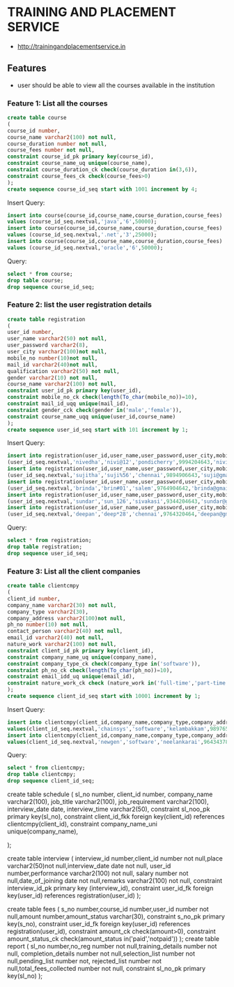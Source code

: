 # TRAINING AND PLACEMENT SERVICE

* http://trainingandplacementservice.in

## Features

* user should be able to view all the courses available in the institution

### Feature 1: List all the courses

```sql
create table course
(
course_id number,
course_name varchar2(100) not null,
course_duration number not null,
course_fees number not null,
constraint course_id_pk primary key(course_id),
constraint course_name_uq unique(course_name),
constraint course_duration_ck check(course_duration in(3,6)),
constraint course_fees_ck check(course_fees>0)
);
create sequence course_id_seq start with 1001 increment by 4;
```
Insert Query:
```sql
insert into course(course_id,course_name,course_duration,course_fees) 
values (course_id_seq.nextval,'java','6',50000);
insert into course(course_id,course_name,course_duration,course_fees) 
values (course_id_seq.nextval,'.net','3',25000);
insert into course(course_id,course_name,course_duration,course_fees) 
values (course_id_seq.nextval,'oracle','6',50000);
```
Query:
```sql
select * from course;
drop table course;
drop sequence course_id_seq;
```

### Feature 2: list the user registration details

```sql
create table registration
(
user_id number,
user_name varchar2(50) not null,
user_password varchar2(8),
user_city varchar2(100)not null,
mobile_no number(10)not null,
mail_id varchar2(40)not null,
qualification varchar2(50) not null,
gender varchar2(10) not null,
course_name varchar2(100) not null,
constraint user_id_pk primary key(user_id),
constraint mobile_no_ck check(length(To_char(mobile_no))=10),
constraint mail_id_uqq unique(mail_id),
constraint gender_cck check(gender in('male','female')),
constraint course_name_uqq unique(user_id,course_name)
);
create sequence user_id_seq start with 101 increment by 1;
```
Insert Query:
```sql
insert into registration(user_id,user_name,user_password,user_city,mobile_no,mail_id,qualification,gender,course_name)VALUES 
(user_id_seq.nextval,'nivedha','nivi@12','pondicherry',9994204643,'nivij@gmail.com','MCA','female','java');
insert into registration(user_id,user_name,user_password,user_city,mobile_no,mail_id,qualification,gender,course_name)VALUES 
(user_id_seq.nextval,'sujitha','suji%56','chennai',9894906643,'suji@gmail.com','BE-ECE','female','oracle');
insert into registration(user_id,user_name,user_password,user_city,mobile_no,mail_id,qualification,gender,course_name)VALUES 
(user_id_seq.nextval,'brinda','brin#01','salem',9764904642,'brinda@gmail.com','Msc-CS','female','.net');
insert into registration(user_id,user_name,user_password,user_city,mobile_no,mail_id,qualification,gender,course_name)VALUES 
(user_id_seq.nextval,'sundar','sun_126','sivakasi',9344204643,'sundar@gmail.com','BE-IT','male','selenium');
insert into registration(user_id,user_name,user_password,user_city,mobile_no,mail_id,qualification,gender,course_name)VALUES 
(user_id_seq.nextval,'deepan','deep*28','chennai',9764320464,'deepan@gmail.com','BE-MECH','male','python');
```
Query:
```sql
select * from registration;
drop table registration;
drop sequence user_id_seq;
```
### Feature 3: List all the client companies

```sql
create table clientcmpy
(
client_id number,
company_name varchar2(30) not null,
company_type varchar2(30),
company_address varchar2(100)not null,
ph_no number(10) not null,
contact_person varchar2(40) not null,
email_id varchar2(40) not null,
nature_work varchar2(100) not null,
constraint client_id_pk primary key(client_id),
constraint company_name_uq unique(company_name),
constraint company_type_ck check(company_type in('software')),
constraint ph_no_ck check(length(To_char(ph_no))=10),
constraint email_idd_uq unique(email_id),
constraint nature_work_ck check (nature_work in('full-time','part-time'))
);
create sequence client_id_seq start with 10001 increment by 1;
```
Insert Query:
```sql
insert into clientcmpy(client_id,company_name,company_type,company_address,ph_no,contact_person,email_id,nature_work) 
values(client_id_seq.nextval,'chainsys','software','kelambakkam',9897654389,'deepa','chainsys@gmail.com','full-time');
insert into clientcmpy(client_id,company_name,company_type,company_address,ph_no,contact_person,email_id,nature_work) 
values(client_id_seq.nextval,'newgen','software','neelankarai',9643437889,'mohan','newgen@gmail.com','part-time');
```
Query:
```sql
select * from clientcmpy;
drop table clientcmpy;
drop sequence client_id_seq;
```
create table schedule
(
sl_no number,
client_id number,
company_name varchar2(100),
job_title varchar2(100),
job_requirement varchar2(100),
interview_date date,
interview_time varchar2(50),
constraint sl_noo_pk primary key(sl_no),
constraint client_id_fkk foreign key(client_id) references clientcmpy(client_id),
constraint company_name_uni unique(company_name),


);

create table interview
(
interview_id number,client_id number not null,place varchar2(50)not null,interview_date date not null,
user_id number,performance varchar2(100) not null,
salary number not null,date_of_joining date not null,remarks varchar2(100) not null,
constraint interview_id_pk primary key (interview_id),
constraint user_id_fk foreign key(user_id) references registration(user_id)
);
                           

                           
create table fees
(
s_no number,course_id number,user_id number not null,amount number,amount_status varchar(30),
constraint s_no_pk primary key(s_no),
constraint user_id_fk foreign key(user_id) references registration(user_id),
constraint amount_ck check(amount>0),
constraint amount_status_ck check(amount_status in('paid','notpaid'))
);
create table report
(
sl_no number,no_reg number not null,training_details number not null,
completion_details number not null,selection_list number not null,pending_list number not,
rejected_list number not null,total_fees_collected number not null,
constraint sl_no_pk primary key(sl_no)
);
